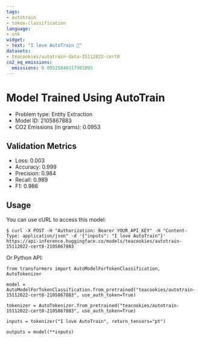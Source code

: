 ```yaml
---
tags:
- autotrain
- token-classification
language:
- unk
widget:
- text: "I love AutoTrain 🤗"
datasets:
- teacookies/autotrain-data-15112022-cert8
co2_eq_emissions:
  emissions: 0.09525840317901095
---
```


# Model Trained Using AutoTrain

- Problem type: Entity Extraction
- Model ID: 2105867883
- CO2 Emissions (in grams): 0.0953

## Validation Metrics

- Loss: 0.003
- Accuracy: 0.999
- Precision: 0.984
- Recall: 0.989
- F1: 0.986

## Usage

You can use cURL to access this model:

```
$ curl -X POST -H "Authorization: Bearer YOUR_API_KEY" -H "Content-Type: application/json" -d '{"inputs": "I love AutoTrain"}' https://api-inference.huggingface.co/models/teacookies/autotrain-15112022-cert8-2105867883
```

Or Python API:

```
from transformers import AutoModelForTokenClassification, AutoTokenizer

model = AutoModelForTokenClassification.from_pretrained("teacookies/autotrain-15112022-cert8-2105867883", use_auth_token=True)

tokenizer = AutoTokenizer.from_pretrained("teacookies/autotrain-15112022-cert8-2105867883", use_auth_token=True)

inputs = tokenizer("I love AutoTrain", return_tensors="pt")

outputs = model(**inputs)
```